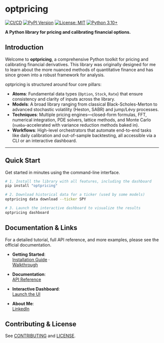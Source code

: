 # optpricing

[![CI/CD](https://github.com/diljit22/quantfin/actions/workflows/ci.yml/badge.svg)](https://github.com/diljit22/quantfin/actions/workflows/ci.yml)
[![PyPI Version](https://badge.fury.io/py/optpricing.svg)](https://pypi.org/project/optpricing/)
[![License: MIT](https://img.shields.io/badge/License-MIT-yellow.svg)](https://opensource.org/licenses/MIT)
[![Python 3.10+](https://img.shields.io/badge/python-3.10+-blue.svg)](https://www.python.org/downloads/)

**A Python library for pricing and calibrating financial options.**

## Introduction

Welcome to **optpricing**, a comprehensive Python toolkit for pricing and calibrating financial derivatives. This library was originally designed for me to learn about the more nuanced methods of quantitative finance and has since grown into a robust framework for analysis.

optpricing is structured around four core pillars:

- **Atoms**: Fundamental data types (`Option`, `Stock`, `Rate`) that ensure consistency and clarity of inputs across the library.
- **Models**: A broad library ranging from classical Black-Scholes-Merton to advanced stochastic volatility (Heston, SABR) and jump/Lévy processes.
- **Techniques**: Multiple pricing engines—closed-form formulas, FFT, numerical integration, PDE solvers, lattice methods, and Monte Carlo (`numba`-accelerated with variance reduction methods baked in).
- **Workflows**: High-level orchestrators that automate end-to-end tasks like daily calibration and out-of-sample backtesting, all accessible via a CLI or an interactive dashboard.

---

## Quick Start

Get started in minutes using the command-line interface.

```bash
# 1. Install the library with all features, including the dashboard
pip install "optpricing"

# 2. Download historical data for a ticker (used by some models)
optpricing data download --ticker SPY

# 3. Launch the interactive dashboard to visualize the results
optpricing dashboard

```

## Documentation & Links

For a detailed tutorial, full API reference, and more examples, please see the official documentation.

- **Getting Started**:  
  [Installation Guide](https://diljit22.github.io/quantfin/guide/installation/) ·  
  [Walkthrough](https://diljit22.github.io/quantfin/guide/getting_started/)

- **Documentation**:  
  [API Reference](https://diljit22.github.io/quantfin)

- **Interactive Dashboard**:  
  [Launch the UI](https://diljit22.github.io/quantfin/guide/dashboard/)

- **About Me**:  
  [LinkedIn](https://www.linkedin.com/in/singhdiljit/)

## Contributing & License

See [CONTRIBUTING](/CONTRIBUTING.md) and [LICENSE](LICENSE).

